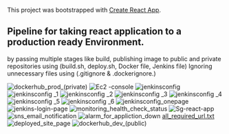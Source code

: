 This project was bootstrapped with [Create React App](https://github.com/facebook/create-react-app).

## Pipeline for taking react application to a production ready Environment. 
by passing multiple stages like build, publishing image to public and private repositories using
(build.sh, deploy.sh, Docker file, Jenkins file)
Ignoring unnecessary files using (.gitignore & .dockerignore.) 


![dockerhub_prod_(private)](https://user-images.githubusercontent.com/113606132/230641371-10a100ac-be03-423b-a57b-5d4e82024539.png)
![Ec2 -console](https://user-images.githubusercontent.com/113606132/230641383-bdd2680d-229b-4c95-a819-1fca124a3398.png)
![jenkinsconfig ](https://user-images.githubusercontent.com/113606132/230641391-53515521-0fd1-45f1-adbe-437982efc658.png)
![jenkinsconfig _1](https://user-images.githubusercontent.com/113606132/230641393-6dd23890-eadf-4da3-9c05-251318d0cd54.png)
![jenkinsconfig _2](https://user-images.githubusercontent.com/113606132/230641396-ff1e6791-cf22-4020-b21e-883a227c7fca.png)
![jenkinsconfig _3](https://user-images.githubusercontent.com/113606132/230641400-42d97401-fc3f-4904-a129-66866d5f3a63.png)
![jenkinsconfig _4](https://user-images.githubusercontent.com/113606132/230641408-0574e1fc-5273-4746-9e2e-c89facb27427.png)
![jenkinsconfig _5](https://user-images.githubusercontent.com/113606132/230641411-04742b6f-cd75-4346-ae52-834cfbcccc1f.png)
![jenkinsconfig _6](https://user-images.githubusercontent.com/113606132/230641416-e7e50485-990a-4458-99d8-075d93ffed15.png)
![jenkinsconfig_onepage](https://user-images.githubusercontent.com/113606132/230641420-844289f8-c2f9-404d-a5fc-78ad1cf3413f.png)
![jenkins-login-page](https://user-images.githubusercontent.com/113606132/230641425-302dd113-59b5-4623-baff-d7f531b2d91d.png)
![monitoring_health_check_status](https://user-images.githubusercontent.com/113606132/230641428-50cc8278-ee5c-4b5d-87a0-5f87a30b93a5.png)
![Sg-react-app](https://user-images.githubusercontent.com/113606132/230641432-6dd871c7-1247-4bb6-bba3-8eea6171f82d.png)
![sns_email_notification](https://user-images.githubusercontent.com/113606132/230641434-bdecddad-d38e-430c-a365-55e6f85ac0f4.png)
![alarm_for_appliction_down](https://user-images.githubusercontent.com/113606132/230641438-935bca5a-e86c-4d6f-a9b3-370118ad294c.png)
[all_required_url.txt](https://github.com/sharvesh923/react-app-capstone-project/files/11180077/all_required_url.txt)
![deployed_site_page](https://user-images.githubusercontent.com/113606132/230641441-06a141a2-5be0-4353-9c9d-7616c1e734f1.png)
![dockerhub_dev_(public)](https://user-images.githubusercontent.com/113606132/230641446-8be222fa-89f2-4dc2-9017-de656fd0191e.png)
